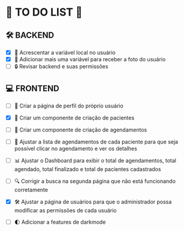 # 📝 **TO DO LIST** 🚀

## 🛠️ **BACKEND**
- [x] 🚀 Acrescentar a variável local no usuário
- [x] 📸 Adicionar mais uma variável para receber a foto do usuário
- [ ] 🔒 Revisar backend e suas permissões

## 💻 **FRONTEND**
- [ ] 👤 Criar a página de perfil do próprio usuário
- [x] 🏥 Criar um componente de criação de pacientes
- [ ] 📅 Criar um componente de criação de agendamentos
- [ ] 📝 Ajustar a lista de agendamentos de cada paciente para que seja possível clicar no agendamento e ver os detalhes
- [ ] 📊 Ajustar o Dashboard para exibir o total de agendamentos, total agendado, total finalizado e total de pacientes cadastrados
- [ ] 🔍 Corrigir a busca na segunda página que não está funcionando corretamente
- [x] 🛠️ Ajustar a página de usuários para que o administrador possa modificar as permissões de cada usuário
- [ ] 🌓 Adicionar a features de darkmode



